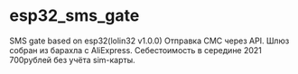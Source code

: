 # esp32_sms_gate
SMS gate based on esp32(lolin32  v1.0.0)
Отправка СМС через API. Шлюз собран из барахла с AliExpress. Себестоимость в середине 2021 700рублей без учёта sim-карты.
